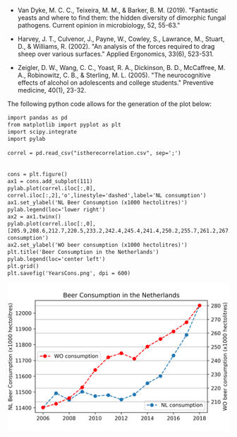 - Van Dyke, M. C. C., Teixeira, M. M., & Barker, B. M. (2019). 
"Fantastic yeasts and where to find them: the hidden diversity of dimorphic fungal pathogens. Current opinion in microbiology, 52, 55-63."

- Harvey, J. T., Culvenor, J., Payne, W., Cowley, S., Lawrance, M., Stuart, D., & Williams, R. (2002). 
"An analysis of the forces required to drag sheep over various surfaces." 
Applied Ergonomics, 33(6), 523-531.

- Zeigler, D. W., Wang, C. C., Yoast, R. A., Dickinson, B. D., McCaffree, M. A., Robinowitz, C. B., & Sterling, M. L. (2005). 
"The neurocognitive effects of alcohol on adolescents and college students."
Preventive medicine, 40(1), 23-32.


The following python code allows for the generation of the plot below:

```(python)
import pandas as pd
from matplotlib import pyplot as plt
import scipy.integrate
import pylab 

correl = pd.read_csv("istherecorrelation.csv", sep=';')


cons = plt.figure()
ax1 = cons.add_subplot(111)
pylab.plot(correl.iloc[:,0], correl.iloc[:,2],'o',linestyle='dashed',label='NL consumption')
ax1.set_ylabel('NL Beer Consumption (x1000 hectolitres)')
pylab.legend(loc='lower right')
ax2 = ax1.twinx()
pylab.plot(correl.iloc[:,0], [205.9,208.6,212.7,220.5,233.2,242.4,245.4,241.4,250.2,255.7,261.2,267.9,280.1],'o',color='r',linestyle='dashed',label='WO consumption')
ax2.set_ylabel('WO beer consumption (x1000 hectolitres)')
plt.title('Beer Consumption in the Netherlands')
pylab.legend(loc='center left')
plt.grid()
plt.savefig('YearsCons.png', dpi = 600)
```

![](https://github.com/PNicolau96/CS_Assignment/blob/master/YearsCons.png?raw=true)

